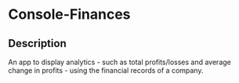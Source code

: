 # Console-Finances

## Description
An app to display analytics - such as total profits/losses and average change in profits - using the financial records of a company.


